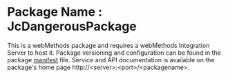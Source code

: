 # Package Name : JcDangerousPackage
This is a webMethods package and requires a webMethods Integration Server to host it. Package versioning and configuration can be found in the package [manifest](./JcDangerousPackage/manifest.v3) file. Service and API documentation is available on the package's home page http://&lt;server&gt;:&lt;port&gt;/&lt;packagename>.